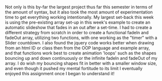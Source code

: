 Not only is this by-far the largest project thus far this semester in terms of the amount of syntax, but it also took the most amount of experimentation time to get everything working intentionally. My largest set-back this week is using the pre-existing array set-up in this week's example to create an automatic slideshow that fades in an out after a set-time. I had to create a different strategy from scratch in order to create a functional fadeIn and fadeOut array, utilizing two functions, with one working as the "timer" with a Slider countdown. I also found the jquery code works better when drawing from an html ID or class then from the OOP language and example array, and that functions work best to create animation 'loops' such as the shapes bouncing up and down continuously or the infinite fadeIn and fadeOut of my array. I do wish my bouncing shapes fit in better with a smaller window size, and even though it pushed my mental fortitude to its limit I eventually enjoyed this assignment once I began to understand it!

